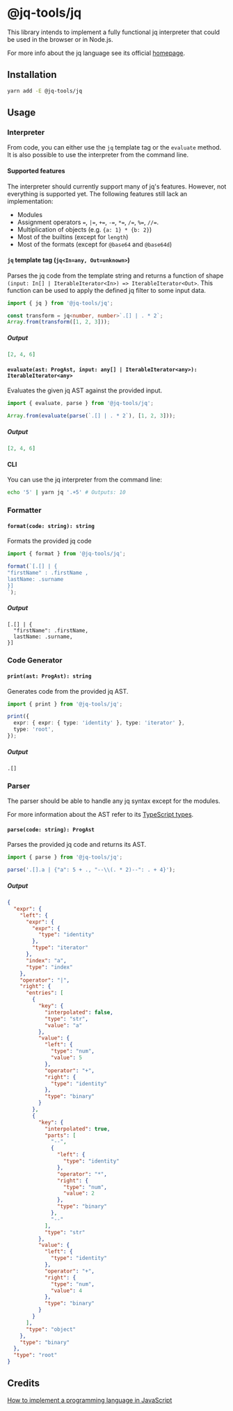 # @jq-tools/jq

This library intends to implement a fully functional jq interpreter that could be used in the browser or in Node.js.

For more info about the jq language see its official [homepage](https://stedolan.github.io/jq/).

## Installation

```bash
yarn add -E @jq-tools/jq
```

## Usage

### Interpreter

From code, you can either use the `jq` template tag or the `evaluate` method. It is also possible to use the interpreter
from the command line.

#### Supported features

The interpreter should currently support many of jq's features. However, not everything is supported yet. The following
features still lack an implementation:

- Modules
- Assignment operators `=`, `|=`, `+=`, `-=`, `*=`, `/=`, `%=`, `//=`.
- Multiplication of objects (e.g. `{a: 1} * {b: 2}`)
- Most of the builtins (except for `length`)
- Most of the formats (except for `@base64` and `@base64d`)

#### `jq` template tag (`jq<In=any, Out=unknown>`)

Parses the jq code from the template string and returns a function of shape
`(input: In[] | IterableIterator<In>) => IterableIterator<Out>`. This function can be used to apply the defined jq
filter to some input data.

```ts
import { jq } from '@jq-tools/jq';

const transform = jq<number, number>`.[] | . * 2`;
Array.from(transform([1, 2, 3]));
```

##### Output

```json
[2, 4, 6]
```

#### `evaluate(ast: ProgAst, input: any[] | IterableIterator<any>): IterableIterator<any>`

Evaluates the given jq AST against the provided input.

```ts
import { evaluate, parse } from '@jq-tools/jq';

Array.from(evaluate(parse(`.[] | . * 2`), [1, 2, 3]));
```

##### Output

```json
[2, 4, 6]
```

#### CLI

You can use the jq interpreter from the command line:

```bash
echo '5' | yarn jq '.+5' # Outputs: 10
```

### Formatter

#### `format(code: string): string`

Formats the provided jq code

```ts
import { format } from '@jq-tools/jq';

format(`[.[] | {
"firstName" : .firstName ,
lastName: .surname
}]
`);
```

##### Output

```jq
[.[] | {
  "firstName": .firstName,
  lastName: .surname,
}]
```

### Code Generator

#### `print(ast: ProgAst): string`

Generates code from the provided jq AST.

```ts
import { print } from '@jq-tools/jq';

print({
  expr: { expr: { type: 'identity' }, type: 'iterator' },
  type: 'root',
});
```

##### Output

```jq
.[]
```

### Parser

The parser should be able to handle any jq syntax except for the modules.

For more information about the AST refer to
its [TypeScript types](https://github.com/alexxander/jq-tools/blob/main/packages/jq/src/lib/parser/AST.ts).

#### `parse(code: string): ProgAst`

Parses the provided jq code and returns its AST.

```ts
import { parse } from '@jq-tools/jq';

parse('.[].a | {"a": 5 + ., "--\\(. * 2)--": . + 4}');
```

##### Output

```json
{
  "expr": {
    "left": {
      "expr": {
        "expr": {
          "type": "identity"
        },
        "type": "iterator"
      },
      "index": "a",
      "type": "index"
    },
    "operator": "|",
    "right": {
      "entries": [
        {
          "key": {
            "interpolated": false,
            "type": "str",
            "value": "a"
          },
          "value": {
            "left": {
              "type": "num",
              "value": 5
            },
            "operator": "+",
            "right": {
              "type": "identity"
            },
            "type": "binary"
          }
        },
        {
          "key": {
            "interpolated": true,
            "parts": [
              "--",
              {
                "left": {
                  "type": "identity"
                },
                "operator": "*",
                "right": {
                  "type": "num",
                  "value": 2
                },
                "type": "binary"
              },
              "--"
            ],
            "type": "str"
          },
          "value": {
            "left": {
              "type": "identity"
            },
            "operator": "+",
            "right": {
              "type": "num",
              "value": 4
            },
            "type": "binary"
          }
        }
      ],
      "type": "object"
    },
    "type": "binary"
  },
  "type": "root"
}
```

## Credits

[How to implement a programming language in JavaScript](https://lisperator.net/pltut/)
